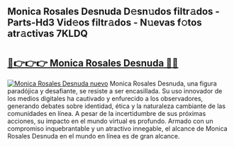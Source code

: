 ## Monica Rosales Desnuda D𝚎sn𝚞dos filtr𝚊dos - Parts-Hd3 Vid𝚎os filtr𝚊dos - N𝚞evas f𝚘tos atr𝚊ctivas 7KLDQ

# <h2><a href="http://mb2fe0n.tromn.icu/?c=Monica+Rosales+Desnuda">🔗👉👉👉 Monica Rosales Desnuda 🔗🔗</a></h2>

[![Monica Rosales Desnuda nuevo](https://i.imgur.com/pEAQMta.gif)](http://mb2fe0n.tromn.icu/?c=Monica+Rosales+Desnuda)
Monica Rosales Desnuda, una figura paradójica y desafiante, se resiste a ser encasillada. Su uso innovador de los medios digitales ha cautivado y enfurecido a los observadores, generando debates sobre identidad, ética y la naturaleza cambiante de las comunidades en línea. A pesar de la incertidumbre de sus próximas acciones, su impacto en el mundo virtual es profundo. Armado con un compromiso inquebrantable y un atractivo innegable, el alcance de Monica Rosales Desnuda en el mundo en línea es de gran alcance.
